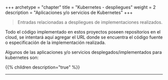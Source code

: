 +++
archetype = "chapter"
title = "Kubernetes - despliegues"
weight = 2
description = "Aplicaciones y/o servicios de Kubernetes"
+++

> Entradas relacionadas a despliegues de implementaciones realizados.

Todo el código implementado en estos proyectos poseen repositorios en el cloud, se intentará aquí agregar el URL donde se encuentra el código fuente o especificación de la implementación realizada.

Algunos de las aplicaciones y/o servicios desplegados/implementados para kubernetes son:

{{% children description="true" %}}
                                                                                                                                                                                                                                            
---

